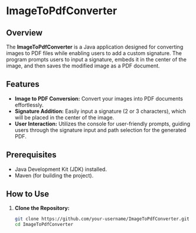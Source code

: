 # ImageToPdfConverter

## Overview

The **ImageToPdfConverter** is a Java application designed for converting images to PDF files while enabling users to add a custom signature. The program prompts users to input a signature, embeds it in the center of the image, and then saves the modified image as a PDF document.

## Features

- **Image to PDF Conversion:** Convert your images into PDF documents effortlessly.
- **Signature Addition:** Easily input a signature (2 or 3 characters), which will be placed in the center of the image.
- **User Interaction:** Utilizes the console for user-friendly prompts, guiding users through the signature input and path selection for the generated PDF.

## Prerequisites

- Java Development Kit (JDK) installed.
- Maven (for building the project).

## How to Use

1. **Clone the Repository:**
   ```bash
   git clone https://github.com/your-username/ImageToPdfConverter.git
   cd ImageToPdfConverter
